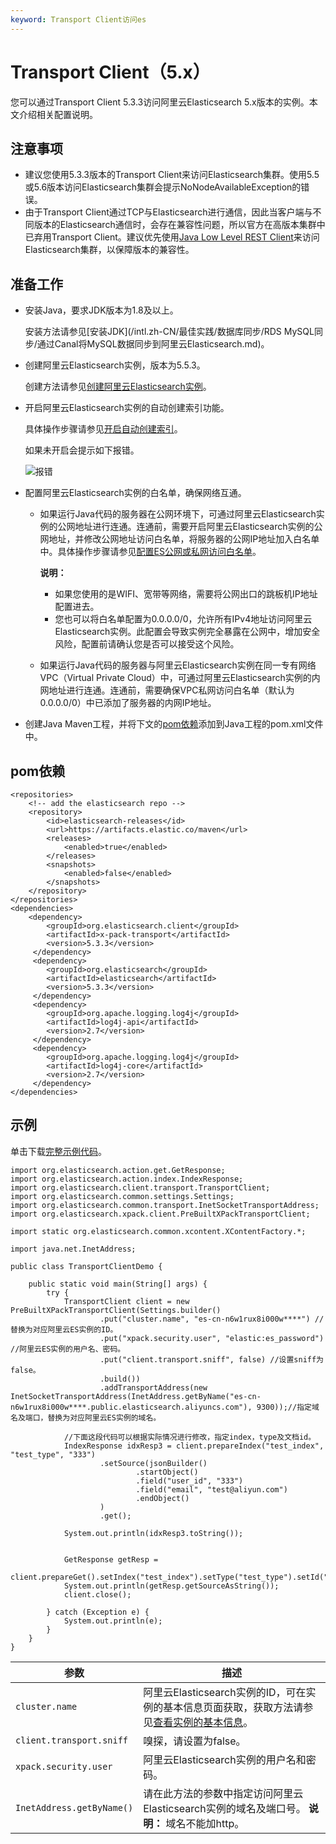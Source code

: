 ```yaml
---
keyword: Transport Client访问es
---
```


# Transport Client（5.x）

您可以通过Transport Client 5.3.3访问阿里云Elasticsearch 5.x版本的实例。本文介绍相关配置说明。

## 注意事项

-   建议您使用5.3.3版本的Transport Client来访问Elasticsearch集群。使用5.5或5.6版本访问Elasticsearch集群会提示NoNodeAvailableException的错误。
-   由于Transport Client通过TCP与Elasticsearch进行通信，因此当客户端与不同版本的Elasticsearch通信时，会存在兼容性问题，所以官方在高版本集群中已弃用Transport Client。建议优先使用[Java Low Level REST Client](https://www.elastic.co/guide/en/elasticsearch/client/java-rest/5.5/_basic_authentication.html)来访问Elasticsearch集群，以保障版本的兼容性。

## 准备工作

-   安装Java，要求JDK版本为1.8及以上。

    安装方法请参见[安装JDK](/intl.zh-CN/最佳实践/数据库同步/RDS MySQL同步/通过Canal将MySQL数据同步到阿里云Elasticsearch.md)。

-   创建阿里云Elasticsearch实例，版本为5.5.3。

    创建方法请参见[创建阿里云Elasticsearch实例](/intl.zh-CN/快速入门/步骤一：创建实例/创建阿里云Elasticsearch实例.md)。

-   开启阿里云Elasticsearch实例的自动创建索引功能。

    具体操作步骤请参见[开启自动创建索引](/intl.zh-CN/快速入门/步骤二：配置实例（可选）.md)。

    如果未开启会提示如下报错。

    ![报错](https://static-aliyun-doc.oss-accelerate.aliyuncs.com/assets/img/zh-CN/8769559951/p97345.png)

-   配置阿里云Elasticsearch实例的白名单，确保网络互通。
    -   如果运行Java代码的服务器在公网环境下，可通过阿里云Elasticsearch实例的公网地址进行连通。连通前，需要开启阿里云Elasticsearch实例的公网地址，并修改公网地址访问白名单，将服务器的公网IP地址加入白名单中。具体操作步骤请参见[配置ES公网或私网访问白名单](/intl.zh-CN/实例管理/安全配置/配置ES公网或私网访问白名单.md)。

        **说明：**

        -   如果您使用的是WIFI、宽带等网络，需要将公网出口的跳板机IP地址配置进去。
        -   您也可以将白名单配置为0.0.0.0/0，允许所有IPv4地址访问阿里云Elasticsearch实例。此配置会导致实例完全暴露在公网中，增加安全风险，配置前请确认您是否可以接受这个风险。
    -   如果运行Java代码的服务器与阿里云Elasticsearch实例在同一专有网络VPC（Virtual Private Cloud）中，可通过阿里云Elasticsearch实例的内网地址进行连通。连通前，需要确保VPC私网访问白名单（默认为0.0.0.0/0）中已添加了服务器的内网IP地址。
-   创建Java Maven工程，并将下文的[pom依赖](#section_53p_is5_80a)添加到Java工程的pom.xml文件中。

## pom依赖

```
<repositories>
    <!-- add the elasticsearch repo -->
    <repository>
        <id>elasticsearch-releases</id>
        <url>https://artifacts.elastic.co/maven</url>
        <releases>
            <enabled>true</enabled>
        </releases>
        <snapshots>
            <enabled>false</enabled>
        </snapshots>
    </repository>
</repositories>
<dependencies>
    <dependency>
        <groupId>org.elasticsearch.client</groupId>
        <artifactId>x-pack-transport</artifactId>
        <version>5.3.3</version>
     </dependency>
     <dependency>
        <groupId>org.elasticsearch</groupId>
        <artifactId>elasticsearch</artifactId>
        <version>5.3.3</version>
     </dependency>
     <dependency>
        <groupId>org.apache.logging.log4j</groupId>
        <artifactId>log4j-api</artifactId>
        <version>2.7</version>
     </dependency>
     <dependency>
        <groupId>org.apache.logging.log4j</groupId>
        <artifactId>log4j-core</artifactId>
        <version>2.7</version>
     </dependency>
</dependencies>
```

## 示例

单击下载[完整示例代码](https://docs-aliyun.cn-hangzhou.oss.aliyun-inc.com/assets/attach/33813/cn_zh/1596770729238/es-transport5.3-demo.zip)。

```
import org.elasticsearch.action.get.GetResponse;
import org.elasticsearch.action.index.IndexResponse;
import org.elasticsearch.client.transport.TransportClient;
import org.elasticsearch.common.settings.Settings;
import org.elasticsearch.common.transport.InetSocketTransportAddress;
import org.elasticsearch.xpack.client.PreBuiltXPackTransportClient;

import static org.elasticsearch.common.xcontent.XContentFactory.*;

import java.net.InetAddress;

public class TransportClientDemo {

    public static void main(String[] args) {
        try {
            TransportClient client = new PreBuiltXPackTransportClient(Settings.builder()
                    .put("cluster.name", "es-cn-n6w1rux8i000w****") //替换为对应阿里云ES实例的ID。
                    .put("xpack.security.user", "elastic:es_password") //阿里云ES实例的用户名、密码。
                    .put("client.transport.sniff", false) //设置sniff为false。
                    .build())
                    .addTransportAddress(new InetSocketTransportAddress(InetAddress.getByName("es-cn-n6w1rux8i000w****.public.elasticsearch.aliyuncs.com"), 9300));//指定域名及端口，替换为对应阿里云ES实例的域名。

            //下面这段代码可以根据实际情况进行修改，指定index，type及文档id。
            IndexResponse idxResp3 = client.prepareIndex("test_index", "test_type", "333")
                    .setSource(jsonBuilder()
                            .startObject()
                            .field("user_id", "333")
                            .field("email", "test@aliyun.com")
                            .endObject()
                    )
                    .get();

            System.out.println(idxResp3.toString());


            GetResponse getResp =
                    client.prepareGet().setIndex("test_index").setType("test_type").setId("333").execute().get();
            System.out.println(getResp.getSourceAsString());
            client.close();

        } catch (Exception e) {
            System.out.println(e);
        }
    }
}
```

|参数|描述|
|--|--|
|`cluster.name`|阿里云Elasticsearch实例的ID，可在实例的基本信息页面获取，获取方法请参见[查看实例的基本信息](/intl.zh-CN/实例管理/管理实例/查看实例的基本信息.md)。|
|`client.transport.sniff`|嗅探，请设置为false。|
|`xpack.security.user`|阿里云Elasticsearch实例的用户名和密码。|
|`InetAddress.getByName()`|请在此方法的参数中指定访问阿里云Elasticsearch实例的域名及端口号。 **说明：** 域名不能加http。 |

